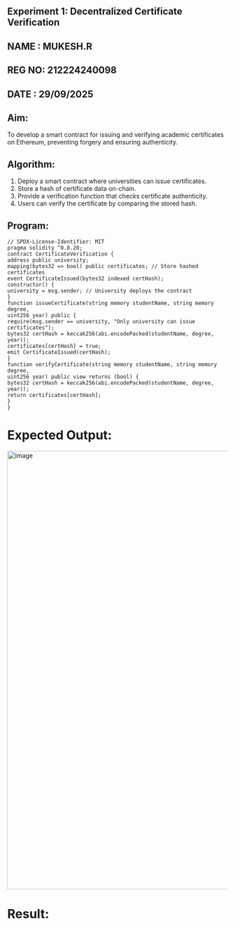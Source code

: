 ## Experiment 1: Decentralized Certificate Verification
## NAME : MUKESH.R
## REG NO: 212224240098
## DATE : 29/09/2025
## Aim:
  To develop a smart contract for issuing and verifying academic certificates on Ethereum, preventing forgery and ensuring authenticity.
## Algorithm:
1. Deploy a smart contract where universities can issue certificates.
2. Store a hash of certificate data on-chain.
3. Provide a verification function that checks certificate authenticity.
4. Users can verify the certificate by comparing the stored hash.
## Program:
```
// SPDX-License-Identifier: MIT
pragma solidity ^0.8.20;
contract CertificateVerification {
address public university;
mapping(bytes32 => bool) public certificates; // Store hashed certificates
event CertificateIssued(bytes32 indexed certHash);
constructor() {
university = msg.sender; // University deploys the contract
}
function issueCertificate(string memory studentName, string memory degree,
uint256 year) public {
require(msg.sender == university, "Only university can issue certificates");
bytes32 certHash = keccak256(abi.encodePacked(studentName, degree,
year));
certificates[certHash] = true;
emit CertificateIssued(certHash);
}
function verifyCertificate(string memory studentName, string memory degree,
uint256 year) public view returns (bool) {
bytes32 certHash = keccak256(abi.encodePacked(studentName, degree,
year));
return certificates[certHash];
}
}
```
# Expected Output:
<img width="1910" height="1000" alt="image" src="https://github.com/user-attachments/assets/61bb6444-05ba-4b8e-b3b3-29a2ac119b5c" />

# Result:
